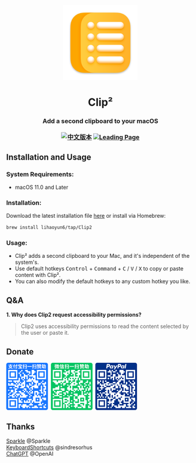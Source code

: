 # 
<p align="center">
<img src="./Clip2/Assets.xcassets/AppIcon.appiconset/icon_512x512.png" width="200" height="200" />
<h1 align="center">Clip²</h1>
<h3 align="center">Add a second clipboard to your macOS<br><br>
<a href="./README_zh.md"><img src="https://img.shields.io/badge/中文-README-green" height="24" alt="中文版本"/></a>
<a href="https://lihaoyun6.github.io/Clip2/"><img src="https://img.shields.io/badge/Leading%20Page-blue" height="24" alt="Leading Page"/></a></h3> 
</p>

## Installation and Usage
### System Requirements:
- macOS 11.0 and Later  

### Installation:
Download the latest installation file [here](../../releases/latest) or install via Homebrew:  

```bash
brew install lihaoyun6/tap/Clip2
```

### Usage: 
- Clip² adds a second clipboard to your Mac, and it's independent of the system's.  
- Use default hotkeys <kbd>Control</kbd> + <kbd>Command</kbd> + <kbd>C</kbd> / <kbd>V</kbd> / <kbd>X</kbd> to copy or paste content with Clip².  
- You can also modify the default hotkeys to any custom hotkey you like.   

## Q&A
**1. Why does Clip2 request accessibility permissions?**
> Clip2 uses accessibility permissions to read the content selected by the user or paste it.

## Donate
<img src="./img/donate.png" width="350"/>

## Thanks
[Sparkle](https://github.com/sparkle-project/Sparkle) @Sparkle  
[KeyboardShortcuts](https://github.com/sindresorhus/KeyboardShortcuts) @sindresorhus  
[ChatGPT](https://chat.openai.com) @OpenAI  
